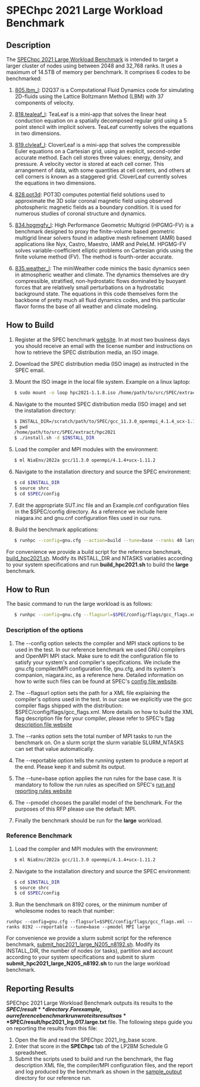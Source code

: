 # SPEChpc 2021 Large Workload Benchmark

## Description

The [SPEChpc 2021 Large Workload Benchmark](https://www.spec.org/hpc2021/docs/index.html#suites) is intended to target a larger cluster of nodes using between 2048 and 32,768 ranks. It uses a maximum of 14.5TB of memory per benchmark. It comprises 6 codes to be benchmarked: 

   1. [805.lbm_l](https://www.spec.org/hpc2021/docs/benchmarks/805.lbm_l.html): D2Q37 is a Computational Fluid Dynamics code for simulating 2D-fluids using the Lattice Boltzmann Method (LBM) with 37 components of velocity. 

   2. [818.tealeaf_l](https://www.spec.org/hpc2021/docs/benchmarks/818.tealeaf_l.html): TeaLeaf is a mini-app that solves the linear heat conduction equation on a spatially decomposed regular grid using a 5 point stencil with implicit solvers. TeaLeaf currently solves the equations in two dimensions. 

   3. [819.clvleaf_l](https://www.spec.org/hpc2021/docs/benchmarks/819.clvleaf_l.html): CloverLeaf is a mini-app that solves the compressible Euler equations on a Cartesian grid, using an explicit, second-order accurate method. Each cell stores three values: energy, density, and pressure. A velocity vector is stored at each cell corner. This arrangement of data, with some quantities at cell centers, and others at cell corners is known as a staggered grid. CloverLeaf currently solves the equations in two dimensions. 

   4. [828.pot3d](https://www.spec.org/hpc2021/docs/benchmarks/828.pot3d_l.html): POT3D computes potential field solutions used to approximate the 3D solar coronal magnetic field using observed photospheric magnetic fields as a boundary condition. It is used for numerous studies of coronal structure and dynamics.

   5. [834.hpgmgfv_l](https://www.spec.org/hpc2021/docs/benchmarks/834.hpgmgfv_l.html): High Performance Geometric Multigrid (HPGMG-FV) is a benchmark designed to proxy the finite-volume based geometric multigrid linear solvers found in adaptive mesh refinement (AMR) based applications like Nyx, Castro, Maestro, IAMR and PeleLM. HPGMG-FV solves variable-coefficient elliptic problems on Cartesian grids using the finite volume method (FV). The method is fourth-order accurate.

  6. [835.weather_l](https://www.spec.org/hpc2021/docs/benchmarks/835.weather_l.html): The miniWeather code mimics the basic dynamics seen in atmospheric weather and climate. The dynamics themselves are dry compressible, stratified, non-hydrostatic flows dominated by buoyant forces that are relatively small perturbations on a hydrostatic background state. The equations in this code themselves form the backbone of pretty much all fluid dynamics codes, and this particular flavor forms the base of all weather and climate modeling. 


## How to Build

1. Register at the SPEC benchmark [website](https://www.spec.org/hpc2021/). In at most two business days you should receive an email with the license number and instructions on how to retrieve the SPEC distribution media, an ISO image.

2. Download the SPEC distribution media (ISO image) as instructed in the SPEC email.

3. Mount the ISO image in the local file system. Example on a linux laptop:

```bash
   $ sudo mount -o loop hpc2021-1.1.8.iso /home/path/to/src/SPEC/extract/hpc2021/
```

4. Navigate to the mounted SPEC distribution media (ISO image) and set the installation directory:

```bash
   $ INSTALL_DIR=/scratch/path/to/SPEC/gcc_11.3.0_openmpi_4.1.4_ucx-1.11.2/hpc2021
   $ pwd
   /home/path/to/src/SPEC/extract/hpc2021
   $ ./install.sh -d $INSTALL_DIR
```

5. Load the compiler and MPI modules with the environment:

```bash
   $ ml NiaEnv/2022a gcc/11.3.0 openmpi/4.1.4+ucx-1.11.2
```

6. Navigate to the installation directory and source the SPEC environment:

```bash
   $ cd $INSTALL_DIR
   $ source shrc
   $ cd $SPEC/config
```

7. Edit the appropriate SUT.inc file and an Example.cnf configuration files in the $SPEC/config directory. As a reference we include here niagara.inc and gnu.cnf configuration files used in our runs.

8. Build the benchmark applications:

```bash
   $ runhpc --config=gnu.cfg --action=build --tune=base --ranks 40 large
```
For convenience we provide a build script for the reference benchmark, [build_hpc2021.sh](build_hpc2021.sh). Modify its INSTALL_DIR and NTASKS variables according to your system specifications and run **build_hpc2021.sh** to build the **large** benchmark.


## How to Run

The basic command to run the large workload is as follows:

```bash
   $ runhpc --config=gnu.cfg --flagsurl=$SPEC/config/flags/gcc_flags.xml --ranks $SLURM_NTASKS --reportable --tune=base --pmodel MPI large

```

### Description of the options

  1. The --config option selects the compiler and MPI stack options to be used in the test. In our reference benchmark we used GNU compilers and OpenMPI MPI stack. Make sure to edit the configuration file to satisfy your system's and compiler's specifications. We include the gnu.cfg compiler/MPI configuration file, gnu.cfg, and its system's companion, niagara.inc, as a reference here. Detailed information on how to write such files can be found at SPEC's [config file website](https://www.spec.org/hpc2021/docs/config.html).

  2. The --flagsurl option sets the path for a XML file explaining the compiler's options used in the test. In our case we explicitly use the gcc compiler flags shipped with the distribution: $SPEC/config/flags/gcc_flags.xml. More details on how to build the XML flag description file for your compiler, please refer to SPEC's [flag description file website](https://www.spec.org/hpc2021/docs/flag-description.html)

  3. The --ranks option sets the total number of MPI tasks to run the benchmark on. On a slurm script the slurm variable SLURM_NTASKS can set that value automatically.

  4. The --reportable option tells the running system to produce a report at the end. Please keep it and submit its output.

  5. The --tune=base option applies the run rules for the base case. It is mandatory to follow the run rules as specified on SPEC's [run and reporting rules website](https://www.spec.org/hpc2021/docs/runrules.html)

  6. The --pmodel chooses the parallel model of the benchmark. For the purposes of this RFP please use the default: MPI.

  7. Finally the benchmark should be run for the **large** workload.

### Reference Benchmark

1. Load the compiler and MPI modules with the environment:

```bash
   $ ml NiaEnv/2022a gcc/11.3.0 openmpi/4.1.4+ucx-1.11.2
```

2. Navigate to the installation directory and source the SPEC environment:

```bash
   $ cd $INSTALL_DIR
   $ source shrc
   $ cd $SPEC/config
```

3. Run the benchmark on 8192 cores, or the minimum number of wholesome nodes to reach that number:

```
runhpc --config=gnu.cfg --flagsurl=$SPEC/config/flags/gcc_flags.xml --ranks 8192 --reportable --tune=base --pmodel MPI large

``` 
For convenience we provide a slurm submit script for the reference benchmark, [submit_hpc2021_large_N205_n8192.sh](submit_hpc2021_large_N205_n8192.sh). Modify its INSTALL_DIR, the number of nodes (or tasks), partition and account according to your system specifications and submit to slurm **submit_hpc2021_large_N205_n8192.sh** to run the large workload benchmark.


## Reporting Results

SPEChpc 2021 Large Workload Benchmark outputs its results to the **$SPEC/result** directory. For example, our reference benchmark run wrote its results as **$SPEC/result/hpc2021_lrg.017.large.txt** file. The following steps guide you on reporting the results from this file:

   1. Open the file and read the SPEChpc 2021_lrg_base score.
   2. Enter that score in the **SPEChpc** tab of the LP2BM Schedule G spreadsheet.
   3. Submit the scripts used to build and run the benchmark, the flag description XML file, the compiler/MPI configuration files, and the report and log produced by the benchmark as shown in the [sample_output](sample_output) directory for our reference run.


